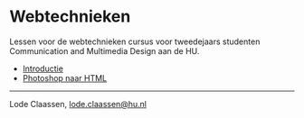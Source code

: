 Webtechnieken
=============

Lessen voor de webtechnieken cursus voor tweedejaars studenten Communication and Multimedia Design aan de HU.

* [Introductie](hu-webtech/blob/master/introductie.html)
* [Photoshop naar HTML](hu-webtech/blob/master/photoshop-naar-html.html)


---
Lode Claassen, lode.claassen@hu.nl
